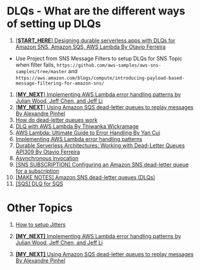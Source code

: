 # DLQs - What are the different ways of setting up DLQs

1. [[**START_HERE**] Designing durable serverless apps with DLQs for Amazon SNS, Amazon SQS, AWS Lambda By Otavio Ferreira](https://aws.amazon.com/blogs/compute/designing-durable-serverless-apps-with-dlqs-for-amazon-sns-amazon-sqs-aws-lambda/)
- Use Project from SNS Message Filters to setup DLQs for SNS Topic when filter fails, `https://github.com/aws-samples/aws-sns-samples/tree/master` and `https://aws.amazon.com/blogs/compute/introducing-payload-based-message-filtering-for-amazon-sns/`
1. [[**MY_NEXT**] Implementing AWS Lambda error handling patterns by Julian Wood, Jeff Chen, and Jeff Li ](https://aws.amazon.com/blogs/compute/implementing-aws-lambda-error-handling-patterns/)
1. [[**MY_NEXT**] Using Amazon SQS dead-letter queues to replay messages By Alexandre Pinhel](https://aws.amazon.com/blogs/compute/using-amazon-sqs-dead-letter-queues-to-replay-messages/)
1. [How do dead-letter queues work](https://docs.aws.amazon.com/AWSSimpleQueueService/latest/SQSDeveloperGuide/sqs-dead-letter-queues.html)
1. [DLQ with AWS Lambda By Thiwanka Wickramage](https://thiwankawickramage.medium.com/dlq-with-aws-lambda-ab7c080b6f5a)
1. [AWS Lambda: Ultimate Guide to Error Handling By Yan Cui](https://www.youtube.com/watch?v=GK-z1n2E3BQ)
1. [Implementing AWS Lambda error handling patterns](https://aws.amazon.com/blogs/compute/implementing-aws-lambda-error-handling-patterns/)
1. [Durable Serverless Architectures: Working with Dead-Letter Queues API309 By Otavio Ferreira](https://d1.awsstatic.com/events/reinvent/2019/Durable_serverless_architecture_Working_with_dead-letter_queues_API309.pdf)
1. [Asynchronous invocation](https://docs.aws.amazon.com/lambda/latest/dg/invocation-async.html)
1. [[SNS SUBSCRIPTION] Configuring an Amazon SNS dead-letter queue for a subscription](https://docs.aws.amazon.com/sns/latest/dg/sns-configure-dead-letter-queue.html)
1. [[MAKE NOTES] Amazon SNS dead-letter queues (DLQs)](https://docs.aws.amazon.com/sns/latest/dg/sns-dead-letter-queues.html)
1. [[SQS] DLQ for SQS](https://docs.aws.amazon.com/AWSSimpleQueueService/latest/SQSDeveloperGuide/sqs-dead-letter-queues.html)

# Other Topics

1. [How to setup Jitters](../aws-lambda.md#1221-exponential-backoff-and-jitter-algorithm)

1. [**[MY_NEXT]** Implementing AWS Lambda error handling patterns by Julian Wood, Jeff Chen, and Jeff Li ](https://aws.amazon.com/blogs/compute/implementing-aws-lambda-error-handling-patterns/)
1. [**[MY_NEXT]** Using Amazon SQS dead-letter queues to replay messages By Alexandre Pinhel](https://aws.amazon.com/blogs/compute/using-amazon-sqs-dead-letter-queues-to-replay-messages/)